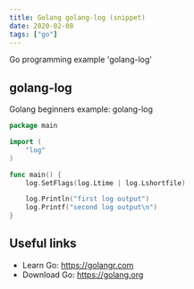 ```yaml
---
title: Golang golang-log (snippet)
date: 2020-02-08
tags: ["go"]
---
```

Go programming example 'golang-log'


## golang-log

Golang beginners example: golang-log

```go
package main

import (
	"log"
)

func main() {
	log.SetFlags(log.Ltime | log.Lshortfile)

	log.Println("first log output")
	log.Printf("second log output\n")
}

```

## Useful links

- Learn Go: https://golangr.com
- Download Go: https://golang.org
